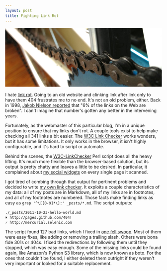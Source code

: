 ```yaml
---
layout: post
title: Fighting Link Rot
---
```


![Grimy chain][1]

I hate [link rot][2]. Going to an old website and clinking link after
link only to have them 404 frustrates me to no end. It's not an old
problem, either. Back in 1998, [Jakob Nielson reported][3] that "6%
of the links on the Web are broken". I can't imagine that number's
gotten any better in the intervening years.

Fortunately, as the webmaster of this particular blog, I'm in a
unique position to ensure that my links don't rot. A couple tools
exist to help make checking all 341 links a bit easier. The [W3C
Link Checker][4] works wonders, but it has some limitations. It only
works in the browser, it isn't highly configurable, and it's hard
to script or automate.

Behind the scenes, the [W3C-LinkChecker][5] Perl script does all the
heavy lifting. It's much more flexible than the browser-based
solution, but its output is pretty chatty and leaves a little to
be desired. In particular, it complained about [my social widgets][6]
on every single page it scanned.

I got tired of combing through that output for pertinent problems
and decided to write [my own link checker][7]. It exploits a couple
characteristics of my data: all of my posts are in Markdown, all
of my links are in footnotes, and all of my footnotes are numbered.
Those facts make finding links as easy as `grep '^\[[0-9]*\]:'
_posts/*.md`. The script outputs:

<div class="highlight">
    <pre><code><span class="g">./_posts/2011-10-23-hello-world.md</span>
<span class="err">✖ http://pages.github.com/404!</span>
<span class="g">✓ http://mercurial.selenic.com</span></code></pre>
</div>

The script found 127 bad links, which I fixed in [one fell swoop][8].
Most of them were easy fixes, like adding or removing a trailing
slash. Others were bona fide 301s or 404s. I fixed the redirections
by following them until they stopped, which was easy enough. Some
of the missing links could be found again, like Amazon's Python S3
library, which is now known as boto. For the ones that couldn't be
found, I either deleted them outright if they weren't very important
or looked for a suitable replacement.

[1]: /static/images/2013-03-05-grimy-chain.jpg
[2]: http://en.wikipedia.org/wiki/Link_rot
[3]: http://www.nngroup.com/articles/fighting-linkrot/
[4]: http://validator.w3.org/checklink
[5]: http://search.cpan.org/dist/W3C-LinkChecker/
[6]: /2012/05/31/better-social-widget-lazy-loading/
[7]: https://gist.github.com/tfausak/5096655
[8]: https://github.com/tfausak/tfausak.github.com/commit/4f5bfc7
